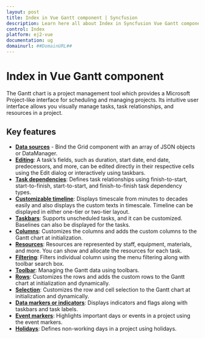 ```yaml
---
layout: post
title: Index in Vue Gantt component | Syncfusion
description: Learn here all about Index in Syncfusion Vue Gantt component of Syncfusion Essential JS 2 and more.
control: Index 
platform: ej2-vue
documentation: ug
domainurl: ##DomainURL##
---
```


# Index in Vue Gantt component

The Gantt chart is a project management tool which provides a Microsoft Project-like interface for scheduling and managing projects. Its intuitive user interface allows you visually manage tasks, task relationships, and resources in a project.

## Key features

* [**Data sources**](./data-binding/) - Bind the Grid component with an array of JSON objects or DataManager.
* [**Editing**](./managing-tasks/): A task’s fields, such as duration, start date, end date, predecessors, and more, can be edited directly in their respective cells using the Edit dialog or interactively using taskbars.
* [**Task dependencies**](./taskdependency/): Defines task relationships using finish-to-start, start-to-finish, start-to-start, and finish-to-finish task dependency types.
* [**Customizable timeline**](./timeline/): Displays timescale from minutes to decades easily and also displays the custom texts in timescale. Timeline can be displayed in either one-tier or two-tier layout.
* [**Taskbars**](./task-scheduling/): Supports unscheduled tasks, and it can be customized. Baselines can also be displayed for the tasks.
* [**Columns**](./columns/): Customizes the columns and adds the custom columns to the Gantt chart at initialization.
* [**Resources**](./resources/): Resources are represented by staff, equipment, materials, and more. You can show and allocate the resources for each task.
* [**Filtering**](./filtering/): Filters individual column using the menu filtering along with toolbar search box.
* [**Toolbar**](./toolbar/): Managing the Gantt data using toolbars.
* [**Rows**](./rows/): Customizes the rows and adds the custom rows to the Gantt chart at initialization and dynamically.
* [**Selection**](./selection/): Customizes the row and cell selection to the Gantt chart at initialization and dynamically.
* [**Data markers or indicators**](./appearance-customization/): Displays indicators and flags along with taskbars and task labels.
* [**Event markers**](./eventmarkers/): Highlights important days or events in a project using the event markers.
* [**Holidays**](./holidays/): Defines non-working days in a project using holidays.